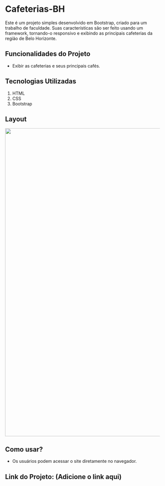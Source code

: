 # Cafeterias-BH

<p>
Este é um projeto simples desenvolvido em Bootstrap, criado para um trabalho de faculdade. Suas características são ser feito usando um framework, tornando-o responsivo e exibindo as principais cafeterias da região de Belo Horizonte.
</p>

## Funcionalidades do Projeto
- Exibir as cafeterias e seus principais cafés.

## Tecnologias Utilizadas
1. HTML
2. CSS
3. Bootstrap

## Layout
<div align="center">
  <img src="https://github.com/Jotta-gab/Fit-Club-Project/assets/134981382/f3cb0674-50ab-44b1-b8c6-666393defb23" width="1000px"/> 
  <!-- Certifique-se de fornecer um caminho de imagem válido para o projeto -->
</div>

## Como usar?
- Os usuários podem acessar o site diretamente no navegador.

## Link do Projeto: (Adicione o link aqui)
